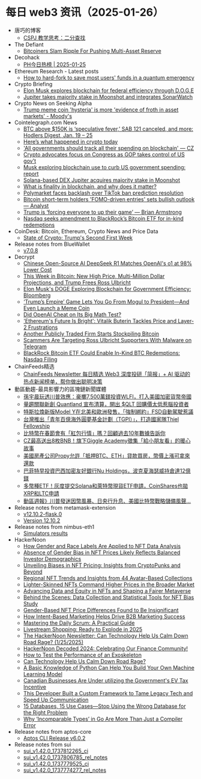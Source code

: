 # 每日 web3 资讯（2025-01-26）

- 唐巧的博客
  - [CSPJ 教学思考：二分查找](https://blog.devtang.com/2025/01/25/teaching-notes-of-binary-search/)
- The Defiant
  - [Bitcoiners Slam Ripple For Pushing Multi-Asset Reserve](https://thedefiant.io/news/blockchains/bitcoiners-slam-ripple-for-pushing-multi-asset-reserve)
- Decohack
  - [PH今日热榜 | 2025-01-25](https://decohack.com/producthunt-daily-2025-01-25/)
- Ethereum Research - Latest posts
  - [How to hard-fork to save most users' funds in a quantum emergency](https://ethresear.ch/t/how-to-hard-fork-to-save-most-users-funds-in-a-quantum-emergency/18901?page=2#post_34)
- Crypto Briefing
  - [Elon Musk explores blockchain for federal efficiency through D.O.G.E](https://cryptobriefing.com/blockchain-initiative-for-doge/)
  - [Jupiter takes majority stake in Moonshot and integrates SonarWatch](https://cryptobriefing.com/jupiter-acquires-moonshot-sonarwatch/)
- Crypto News on Seeking Alpha
  - [Trump meme coin 'hysteria' is more 'evidence of froth in asset markets' - Moody's](https://seekingalpha.com/news/4398677-trump-meme-coin-hysteria-is-more-evidence-of-froth-in-asset-markets-moodys?utm_source=feed_news_crypto&utm_medium=referral&feed_item_type=news)
- Cointelegraph.com News
  - [BTC above $150K is ‘speculative fever,’ SAB 121 canceled, and more: Hodlers Digest, Jan. 19 – 25](https://cointelegraph.com/magazine/bitcoin-150k-speculative-fever-sec-cancels-sab-121-accounting-rule-hodlers-digest/?utm_source=rss_feed&utm_medium=rss&utm_campaign=rss_partner_inbound)
  - [Here’s what happened in crypto today](https://cointelegraph.com/news/what-happened-in-crypto-today?utm_source=rss_feed&utm_medium=rss&utm_campaign=rss_partner_inbound)
  - [&#039;All governments should track all their spending on blockchain&#039; — CZ](https://cointelegraph.com/news/governments-should-track-their-spending-blockchain-cz?utm_source=rss_feed&utm_medium=rss&utm_campaign=rss_partner_inbound)
  - [Crypto advocates focus on Congress as GOP takes control of US gov&#039;t](https://cointelegraph.com/news/crypto-advocates-focus-congress-gop-takes-control-us-govt?utm_source=rss_feed&utm_medium=rss&utm_campaign=rss_partner_inbound)
  - [Musk exploring blockchain use to curb US government spending: report](https://cointelegraph.com/news/elon-musk-exploring-blockchain-curb-us-government-spending?utm_source=rss_feed&utm_medium=rss&utm_campaign=rss_partner_inbound)
  - [Solana-based DEX Jupiter acquires majority stake in Moonshot](https://cointelegraph.com/news/solana-dex-jupiter-acquires-majority-stake-in-moonshot?utm_source=rss_feed&utm_medium=rss&utm_campaign=rss_partner_inbound)
  - [What is finality in blockchain, and why does it matter?](https://cointelegraph.com/explained/what-is-finality-in-blockchain-and-why-does-it-matter?utm_source=rss_feed&utm_medium=rss&utm_campaign=rss_partner_inbound)
  - [Polymarket faces backlash over TikTok ban prediction resolution](https://cointelegraph.com/news/polymarket-faces-backlash-over-tik-tok-ban-prediction-resolution?utm_source=rss_feed&utm_medium=rss&utm_campaign=rss_partner_inbound)
  - [Bitcoin short-term holders &#039;FOMO-driven entries&#039; sets bullish outlook — Analyst](https://cointelegraph.com/news/bitcoin-long-term-holder-supply-signals-strong-bullish-conviction-analyst?utm_source=rss_feed&utm_medium=rss&utm_campaign=rss_partner_inbound)
  - [Trump is ‘forcing everyone to up their game’ — Brian Armstrong](https://cointelegraph.com/news/us-president-donald-trump-crypto-plans-talk-of-industry-coinbase-brian-armstrong?utm_source=rss_feed&utm_medium=rss&utm_campaign=rss_partner_inbound)
  - [Nasdaq seeks amendment to BlackRock’s Bitcoin ETF for in-kind redemptions](https://cointelegraph.com/news/nasdaq-filing-asset-manager-blackrock-bitcoin-etf-in-kind-redemption?utm_source=rss_feed&utm_medium=rss&utm_campaign=rss_partner_inbound)
- CoinDesk: Bitcoin, Ethereum, Crypto News and Price Data
  - [State of Crypto: Trump's Second First Week](https://www.coindesk.com/policy/2025/01/24/state-of-crypto-trump-s-second-first-week)
- Release notes from BlueWallet
  - [v7.0.8](https://github.com/BlueWallet/BlueWallet/releases/tag/v7.0.8)
- Decrypt
  - [Chinese Open-Source AI DeepSeek R1 Matches OpenAI's o1 at 98% Lower Cost](https://decrypt.co/302161/chinese-open-source-ai-deepseek-r1-openai-o1)
  - [This Week in Bitcoin: New High Price, Multi-Million Dollar Projections, and Trump Frees Ross Ulbricht](https://decrypt.co/302623/this-week-bitcoin-new-high-price-projections-trump-frees-ross)
  - [Elon Musk's DOGE Exploring Blockchain for Government Efficiency: Bloomberg](https://decrypt.co/302740/elon-musk-doge-blockchain-government-efficiency)
  - [‘Trump’s Empire’ Game Lets You Go From Mogul to President—And Even Launch a Meme Coin](https://decrypt.co/302728/trumps-empire-telegram-game-mogul-president-meme-coin)
  - [Did OpenAI Cheat on Its Big Math Test?](https://decrypt.co/302691/did-openai-cheat-big-math-test)
  - ['Ethereum's Future Is Bright': Vitalik Buterin Tackles Price and Layer-2 Frustrations](https://decrypt.co/302649/ethereum-future-bright-vitalik-buterin-frustrations)
  - [Another Publicly Traded Firm Starts Stockpiling Bitcoin](https://decrypt.co/302456/another-publicly-traded-firm-bitcoin)
  - [Scammers Are Targeting Ross Ulbricht Supporters With Malware on Telegram](https://decrypt.co/302641/scammers-ross-ulbricht-silk-road-malware-on-telegram)
  - [BlackRock Bitcoin ETF Could Enable In-Kind BTC Redemptions: Nasdaq Filing](https://decrypt.co/302709/blackrock-bitcoin-etf-in-kind-redemptions)
- ChainFeeds精选
  - [ChainFeeds Newsletter 每日精选 Web3 深度投研「简报」+ AI 驱动的热点新闻榜单，帮你做出聪明决策](https://substack.chainfeeds.xyz/p/cbdc-ai-2025-149-acdc-3-11-pectra)
- 動區動趨-最具影響力的區塊鏈新聞媒體
  - [孫宇晨玩透川普效應：豪擲7,500萬鎂投資WLFI，打入美國加密貨幣帝國](https://www.blocktempo.com/justin-sun-becomes-one-of-the-winners-behind-trumps-election-as-us-president/)
  - [量趨關聯新創 Quantland 宣布清算，開出 $QLT 回購價太低惹腦投資者](https://www.blocktempo.com/quantrend-technology-stops-providing-crypto-services-in-taiwan/)
  - [特斯拉煥新版Model Y在北美和歐洲發售，「強制綁約」FSD自動駕駛惹議](https://www.blocktempo.com/tesla-releases-launch-series-new-model-y/)
  - [台灣推出「青年百億海外圓夢基金計劃（TGPI）」，打造國家隊Thiel Fellowship](https://www.blocktempo.com/taiwan-global-pathfinders-intivative-officially-launched/)
  - [比特幣在春節會有「紅包行情」嗎？回顧過去10年數據告訴你](https://www.blocktempo.com/will-bitcoin-have-a-red-envelope-market-this-year/)
  - [CZ最高送出8枚BNB！旗下Giggle Academy徵集「給小朋友看」的暖心故事](https://www.blocktempo.com/giggle-academy-launches-new-rewards-program/)
  - [美國房產公司Propy允許「抵押BTC、ETH」貸款買房，幣價上漲可拿來還款](https://www.blocktempo.com/propy-allows-real-estate-purchases-to-be-secured-with-bitcoin/)
  - [巴菲特早投資巴西加密友好銀行Nu Holdings，波克夏海瑟威持倉達12億鎂](https://www.blocktempo.com/buffett-invests-in-crypto-friendly-bank-nu-holdings/)
  - [多幣種ETF！灰度提交Solana和萊特幣現貨ETF申請，CoinShares也拋XRP和LTC申請](https://www.blocktempo.com/grayscale-submits-solana-spot-etf-application/)
  - [動區週報》川普發迷因幣風暴、日央行升息、美國比特幣戰略儲備風聲…](https://www.blocktempo.com/quick-look-at-this-week-market-dynamics-and-analysis-0125/)
- Release notes from metamask-extension
  - [v12.10.2-flask.0](https://github.com/MetaMask/metamask-extension/releases/tag/v12.10.2-flask.0)
  - [Version 12.10.2](https://github.com/MetaMask/metamask-extension/releases/tag/v12.10.2)
- Release notes from nimbus-eth1
  - [Simulators results](https://github.com/status-im/nimbus-eth1/releases/tag/sim-stat)
- HackerNoon
  - [How Gender and Race Labels Are Applied to NFT Data Analysis](https://hackernoon.com/how-gender-and-race-labels-are-applied-to-nft-data-analysis?source=rss)
  - [Absence of Gender Bias in NFT Prices Likely Reflects Balanced Investor Demographics](https://hackernoon.com/absence-of-gender-bias-in-nft-prices-likely-reflects-balanced-investor-demographics?source=rss)
  - [Unveiling Biases in NFT Pricing: Insights from CryptoPunks and Beyond](https://hackernoon.com/unveiling-biases-in-nft-pricing-insights-from-cryptopunks-and-beyond?source=rss)
  - [Regional NFT Trends and Insights from 44 Avatar-Based Collections](https://hackernoon.com/regional-nft-trends-and-insights-from-44-avatar-based-collections?source=rss)
  - [Lighter-Skinned NFTs Command Higher Prices in the Broader Market](https://hackernoon.com/lighter-skinned-nfts-command-higher-prices-in-the-broader-market?source=rss)
  - [Advancing Data and Equity in NFTs and Shaping a Fairer Metaverse](https://hackernoon.com/advancing-data-and-equity-in-nfts-and-shaping-a-fairer-metaverse?source=rss)
  - [Behind the Scenes: Data Collection and Statistical Tools for NFT Bias Study](https://hackernoon.com/behind-the-scenes-data-collection-and-statistical-tools-for-nft-bias-study?source=rss)
  - [Gender-Based NFT Price Differences Found to Be Insignificant](https://hackernoon.com/gender-based-nft-price-differences-found-to-be-insignificant?source=rss)
  - [How Intent-Based Marketing Helps Drive B2B Marketing Success](https://hackernoon.com/how-intent-based-marketing-helps-drive-b2b-marketing-success?source=rss)
  - [Mastering the Daily Scrum: A Practical Guide](https://hackernoon.com/mastering-the-daily-scrum-a-practical-guide?source=rss)
  - [Livestream Shopping: Ready to Explode in 2025](https://hackernoon.com/livestream-shopping-ready-to-explode-in-2025?source=rss)
  - [The HackerNoon Newsletter: Can Technology Help Us Calm Down Road Rage? (1/25/2025)](https://hackernoon.com/1-25-2025-newsletter?source=rss)
  - [HackerNoon Decoded 2024: Celebrating Our Finance Community!](https://hackernoon.com/hackernoon-decoded-2024-celebrating-our-finance-community?source=rss)
  - [How to Test the Performance of an Exoskeleton](https://hackernoon.com/how-to-test-the-performance-of-an-exoskeleton?source=rss)
  - [Can Technology Help Us Calm Down Road Rage?](https://hackernoon.com/can-technology-help-us-calm-down-road-rage?source=rss)
  - [A Basic Knowledge of Python Can Help You Build Your Own Machine Learning Model](https://hackernoon.com/a-basic-knowledge-of-python-can-help-you-build-your-own-machine-learning-model?source=rss)
  - [Canadian Businesses Are Under utilizing the Government's EV Tax Incentive](https://hackernoon.com/canadian-businesses-are-under-utilizing-the-governments-ev-tax-incentive?source=rss)
  - [This Developer Built a Custom Framework to Tame Legacy Tech and Speed Up Communication](https://hackernoon.com/this-developer-built-a-custom-framework-to-tame-legacy-tech-and-speed-up-communication?source=rss)
  - [15 Databases, 15 Use Cases—Stop Using the Wrong Database for the Right Problem](https://hackernoon.com/15-databases-15-use-casesstop-using-the-wrong-database-for-the-right-problem?source=rss)
  - [Why ‘Incomparable Types’ in Go Are More Than Just a Compiler Error](https://hackernoon.com/why-incomparable-types-in-go-are-more-than-just-a-compiler-error?source=rss)
- Release notes from aptos-core
  - [Aptos CLI Release v6.0.2](https://github.com/aptos-labs/aptos-core/releases/tag/aptos-cli-v6.0.2)
- Release notes from sui
  - [sui_v1.42.0_1737812265_ci](https://github.com/MystenLabs/sui/releases/tag/sui_v1.42.0_1737812265_ci)
  - [sui_v1.42.0_1737806785_rel_notes](https://github.com/MystenLabs/sui/releases/tag/sui_v1.42.0_1737806785_rel_notes)
  - [sui_v1.42.0_1737779525_ci](https://github.com/MystenLabs/sui/releases/tag/sui_v1.42.0_1737779525_ci)
  - [sui_v1.42.0_1737774277_rel_notes](https://github.com/MystenLabs/sui/releases/tag/sui_v1.42.0_1737774277_rel_notes)

